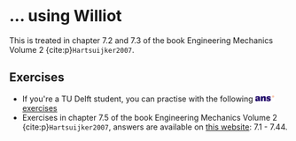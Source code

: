 ```{index} Displacements truss structures; using Williot
```
# ... using Williot

This is treated in chapter 7.2 and 7.3 of the book Engineering Mechanics Volume 2 {cite:p}`Hartsuijker2007`.

## Exercises
- If you're a TU Delft student, you can practise with the following [<img height="12px" src="../../images/ANS.svg" alt="ANS"> exercises](https://ans.app/digital_test/assignments/1091692/results/new)
- Exercises in chapter 7.5 of the book Engineering Mechanics Volume 2 {cite:p}`Hartsuijker2007`, answers are available on [this website](https://icozct.tudelft.nl/TUD_CT/bookanswers/vol2/Chapter7/): 7.1 - 7.44.